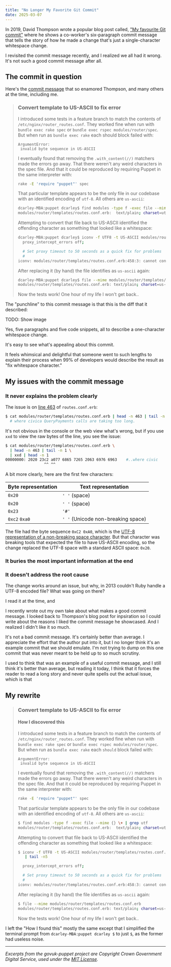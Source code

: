 ```yaml
---
title: "No Longer My Favorite Git Commit"
date: 2025-03-07
---
```


In 2019, David Thompson wrote a popular blog post called, ["My favourite Git commit"](https://dhwthompson.com/2019/my-favourite-git-commit) where he shows a co-worker's six-paragraph commit message that tells the story of how he made a change that's just a single-character whitespace change.

I revisited the commit message recently, and I realized we all had it wrong. It's not such a good commit message after all.

## The commit in question

Here's the [commit message](https://github.com/alphagov/govuk-puppet/commit/63b36f93bf75a848e2125008aa1e880c5861cf46) that so enamored Thompson, and many others at the time, including me.

> ### Convert template to US-ASCII to fix error
>
> I introduced some tests in a feature branch to match the contents of
> `/etc/nginx/router_routes.conf`. They worked fine when run with `bundle exec
rake spec` or `bundle exec rspec modules/router/spec`. But when run as
> `bundle exec rake` each should block failed with:
>
> ```text
> ArgumentError:
>  invalid byte sequence in US-ASCII
> ```
>
> I eventually found that removing the `.with_content(//)` matchers made the
> errors go away. That there weren't any weird characters in the spec file. And
> that it could be reproduced by requiring Puppet in the same interpreter with:
>
> ```bash
> rake -E 'require "puppet"' spec
> ```
>
> That particular template appears to be the only file in our codebase with an
> identified encoding of `utf-8`. All others are `us-ascii`:
>
> ```bash
> dcarley-MBA:puppet dcarley$ find modules -type f -exec file --mime {} \+ | grep utf
> modules/router/templates/routes.conf.erb:  text/plain; charset=utf-8
> ```
>
> Attempting to convert that file back to US-ASCII identified the offending
> character as something that looked like a whitespace:
>
> ```bash
> dcarley-MBA:puppet dcarley$ iconv -f UTF8 -t US-ASCII modules/router/templates/routes.conf.erb 2>&1 | tail -n5
>   proxy_intercept_errors off;
>
>   # Set proxy timeout to 50 seconds as a quick fix for problems
>   #
> iconv: modules/router/templates/routes.conf.erb:458:3: cannot convert
> ```
>
> After replacing it (by hand) the file identifies as `us-ascii` again:
>
> ```bash
> dcarley-MBA:puppet dcarley$ file --mime modules/router/templates/routes.conf.erb
> modules/router/templates/routes.conf.erb: text/plain; charset=us-ascii
> ```
>
> Now the tests work! One hour of my life I won't get back..

The "punchline" to this commit message is that this is the diff that it described:

TODO: Show image

Yes, five paragraphs and five code snippets, all to describe a one-character whitespace change.

It's easy to see what's appealing about this commit.

It feels whimsical and delightful that someone went to such lengths to explain their process when 99% of developers would describe the result as "fix whitespace character."

## My issues with the commit message

### It never explains the problem clearly

The issue is on [line 463](https://github.com/alphagov/govuk-puppet/blob/bfe3f647cc158e04ab6c80bee035d2e832582786/modules/router/templates/routes.conf.erb#L463) of `routes.conf.erb`:

```bash
$ cat modules/router/templates/routes.conf.erb | head -n 463 | tail -n 1
  # where civica QueryPayments calls are taking too long.
```

It's not obvious in the console or the web view what's wrong, but if you use `xxd` to view the raw bytes of the line, you see the issue:

```bash
$ cat modules/router/templates/routes.conf.erb \
  | head -n 463 | tail -n 1 \
  | xxd | head -n 1
00000000: 2020 23c2 a077 6865 7265 2063 6976 6963    #..where civic
                 ^^ ^^
```

A bit more clearly, here are the first few characters:

| Byte representation | Text representation                |
| ------------------- | ---------------------------------- |
| `0x20`              | `' '` (space)                      |
| `0x20`              | `' '` (space)                      |
| `0x23`              | `'#'`                              |
| `0xc2` `0xa0`       | `' '` (Unicode non-breaking space) |

The file had the byte sequence `0xC2 0xA0`, which is the [UTF-8 representation of a non-breaking space character](https://www.compart.com/en/unicode/U+00A0). But that character was breaking tools that expected the file to have US-ASCII encoding, so the change replaced the UTF-8 space with a standard ASCII space: `0x20`.

### It buries the most important information at the end

### It doesn't address the root cause

The change works around an issue, but why, in 2013 couldn't Ruby handle a UTF-8 encoded file? What was going on there?

I read it at the time, and

I recently wrote out my own take about what makes a good commit message. I looked back to Thompson's blog post for inpsiration so I could write about the reasons I liked the commit message he showcased. And I realized I didn't like it so much.

It's not a bad commit message. It's certainly better than average. I appreciate the effort that the author put into it, but I no longer think it's an example commit that we should emulate. I'm not trying to dump on this one commit that was never meant to be held up to so much scrutiny.

I used to think that was an example of a useful commit message, and I still think it's better than average, but reading it today, I think that it forces the reader to read a long story and never quite spells out the actual issue, which is that

## My rewrite

> ### Convert template to US-ASCII to fix error
>
> #### How I discovered this
>
> I introduced some tests in a feature branch to match the contents of
> `/etc/nginx/router_routes.conf`. They worked fine when run with `bundle exec
rake spec` or `bundle exec rspec modules/router/spec`. But when run as
> `bundle exec rake` each `should` block failed with:
>
> ```text
> ArgumentError:
>  invalid byte sequence in US-ASCII
> ```
>
> I eventually found that removing the `.with_content(//)` matchers made the
> errors go away. That there weren't any weird characters in the spec file. And
> that it could be reproduced by requiring Puppet in the same interpreter with:
>
> ```bash
> rake -E 'require "puppet"' spec
> ```
>
> That particular template appears to be the only file in our codebase with an
> identified encoding of `utf-8`. All others are `us-ascii`:
>
> ```bash
> $ find modules -type f -exec file --mime {} \+ | grep utf
> modules/router/templates/routes.conf.erb:  text/plain; charset=utf-8
> ```
>
> Attempting to convert that file back to US-ASCII identified the offending
> character as something that looked like a whitespace:
>
> ```bash
> $ iconv -f UTF8 -t US-ASCII modules/router/templates/routes.conf.erb 2>&1 \
>    | tail -n5
>
>   proxy_intercept_errors off;
>
>   # Set proxy timeout to 50 seconds as a quick fix for problems
>   #
> iconv: modules/router/templates/routes.conf.erb:458:3: cannot convert
>
> ```
>
> After replacing it (by hand) the file identifies as `us-ascii` again:
>
> ```bash
> $ file --mime modules/router/templates/routes.conf.erb
> modules/router/templates/routes.conf.erb: text/plain; charset=us-ascii
> ```
>
> Now the tests work! One hour of my life I won't get back..

I left the "How I found this" mostly the same except that I simplified the terminal prompt from `dcarley-MBA:puppet dcarley $` to just `$`, as the former had useless noise.

---

_Excerpts from the govuk-puppet project are Copyright Crown Government Digital Service, used under the [MIT License](https://github.com/alphagov/govuk-puppet/blob/main/LICENCE.md)._
